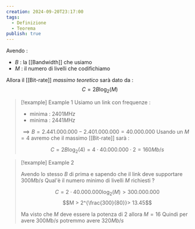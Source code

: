 ```yaml
---
creation: 2024-09-20T23:17:00
tags:
  - Definizione
  - Teorema
publish: true
---
```

Avendo : 
+ $B$ : la [[Bandwidth]] che usiamo
+ $M$ : il numero di livelli che codifichiamo 

Allora il [[Bit-rate]] *massimo teoretico* sarà dato da : 
$$C = 2B\log_2(M)$$
>[!example] Example 1
>Usiamo un link con frequenze :
>+ minima : $2401 MHz$
>+ minima : $2441 MHz$
>
>$\implies B = 2.441.000.000 − 2.401.000.000 = 40.000.000$
>Usando un $M = 4$ avremo che il massimo [[Bit-rate]] sarà :
>
>$$C = 2B\log_2(4) = 4\cdot 40.000.000 \cdot 2 = 160 Mb/s$$

>[!example] Example 2
>
>Avendo lo stesso $B$ di prima e sapendo che il link deve supportare $300 Mb/s$ 
>Qual'è il numero minimo di livelli $M$ richiesti ?
>
>$$C = 2 \cdot 40.000.000 \log_2(M) > 300.000.000$$
>$$M > 2^{\frac{300}{80}}> 13.45$$
>
>Ma visto che $M$ deve essere la potenza di $2$ allora $M = 16$ 
>Quindi per avere $300Mb/s$ potremmo avere $320 Mb/s$ 
